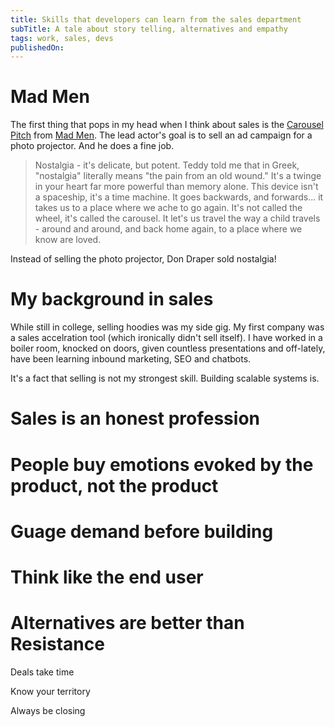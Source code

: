 ```yaml
---
title: Skills that developers can learn from the sales department
subTitle: A tale about story telling, alternatives and empathy
tags: work, sales, devs
publishedOn:
---
```


# Mad Men
The first thing that pops in my head when I think about sales is the [Carousel Pitch](https://www.youtube.com/watch?v=suRDUFpsHus) from [Mad Men](https://www.imdb.com/title/tt0804503/). The lead actor's goal is to sell an ad campaign for a photo projector. And he does a fine job. 

> Nostalgia - it's delicate, but potent. Teddy told me that in Greek, "nostalgia" literally means "the pain from an old wound." It's a twinge in your heart far more powerful than memory alone. This device isn't a spaceship, it's a time machine. It goes backwards, and forwards... it takes us to a place where we ache to go again. It's not called the wheel, it's called the carousel. It let's us travel the way a child travels - around and around, and back home again, to a place where we know are loved.

Instead of selling the photo projector, Don Draper sold nostalgia!

# My background in sales
While still in college, selling hoodies was my side gig. My first company was a sales accelration tool (which ironically didn't sell itself).
I have worked in a boiler room, knocked on doors, given countless presentations and off-lately, have been learning inbound marketing, SEO and chatbots.

It's a fact that selling is not my strongest skill. Building scalable systems is. 

# Sales is an honest profession

# People buy emotions evoked by the product, not the product

# Guage demand before building

# Think like the end user

# Alternatives are better than Resistance

Deals take time

Know your territory

Always be closing